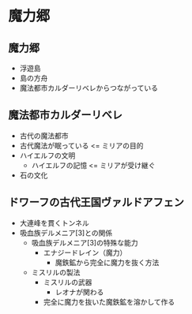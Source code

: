 # 魔力郷
## 魔力郷
- 浮遊島
- 島の方舟
- 魔法都市カルダーリベレからつながっている

## 魔法都市カルダーリベレ
- 古代の魔法都市
- 古代魔法が眠っている <= ミリアの目的
- ハイエルフの文明
  - ハイエルフの記憶 <= ミリアが受け継ぐ
- 石の文化

## ドワーフの古代王国ヴァルドアフェン
- 大連峰を貫くトンネル
- 吸血族デルメニア[3]との関係
  - 吸血族デルメニア[3]の特殊な能力
    - エナジードレイン（魔力）
      - 魔鉄鉱から完全に魔力を抜く方法
  - ミスリルの製法
    - ミスリルの武器
      - レオナが関わる
    - 完全に魔力を抜いた魔鉄鉱を溶かして作る
